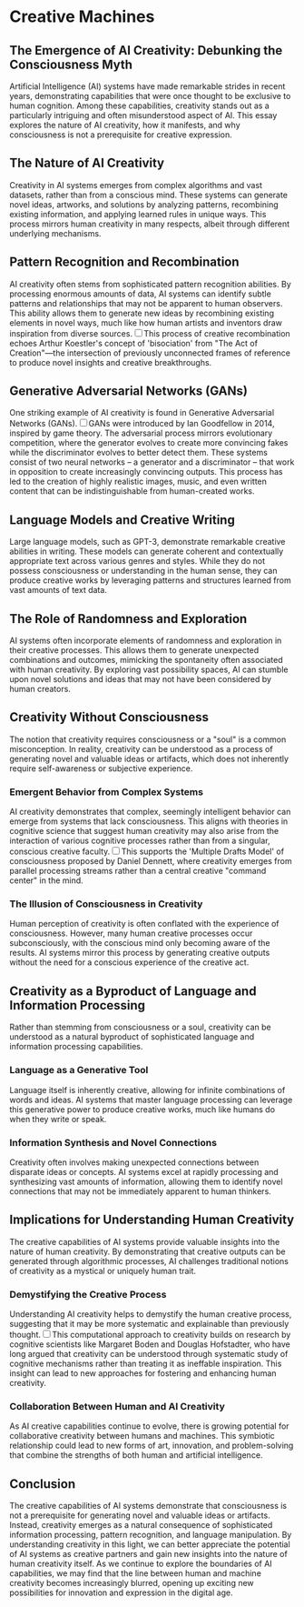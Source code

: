 # Creative Machines
## The Emergence of AI Creativity: Debunking the Consciousness Myth

Artificial Intelligence (AI) systems have made remarkable strides in recent years, demonstrating capabilities that were once thought to be exclusive to human cognition. Among these capabilities, creativity stands out as a particularly intriguing and often misunderstood aspect of AI. This essay explores the nature of AI creativity, how it manifests, and why consciousness is not a prerequisite for creative expression.

## The Nature of AI Creativity

Creativity in AI systems emerges from complex algorithms and vast datasets, rather than from a conscious mind. These systems can generate novel ideas, artworks, and solutions by analyzing patterns, recombining existing information, and applying learned rules in unique ways. This process mirrors human creativity in many respects, albeit through different underlying mechanisms.

## Pattern Recognition and Recombination

AI creativity often stems from sophisticated pattern recognition abilities. By processing enormous amounts of data, AI systems can identify subtle patterns and relationships that may not be apparent to human observers. This ability allows them to generate new ideas by recombining existing elements in novel ways, much like how human artists and inventors draw inspiration from diverse sources.<label for="sn-1" class="margin-toggle sidenote-number"></label><input type="checkbox" id="sn-1" class="margin-toggle"/><span class="sidenote">This process of creative recombination echoes Arthur Koestler's concept of 'bisociation' from "The Act of Creation"—the intersection of previously unconnected frames of reference to produce novel insights and creative breakthroughs.</span>

## Generative Adversarial Networks (GANs)

One striking example of AI creativity is found in Generative Adversarial Networks (GANs).<label for="sn-2" class="margin-toggle sidenote-number"></label><input type="checkbox" id="sn-2" class="margin-toggle"/><span class="sidenote">GANs were introduced by Ian Goodfellow in 2014, inspired by game theory. The adversarial process mirrors evolutionary competition, where the generator evolves to create more convincing fakes while the discriminator evolves to better detect them.</span> These systems consist of two neural networks – a generator and a discriminator – that work in opposition to create increasingly convincing outputs. This process has led to the creation of highly realistic images, music, and even written content that can be indistinguishable from human-created works.

## Language Models and Creative Writing

Large language models, such as GPT-3, demonstrate remarkable creative abilities in writing. These models can generate coherent and contextually appropriate text across various genres and styles. While they do not possess consciousness or understanding in the human sense, they can produce creative works by leveraging patterns and structures learned from vast amounts of text data.

## The Role of Randomness and Exploration

AI systems often incorporate elements of randomness and exploration in their creative processes. This allows them to generate unexpected combinations and outcomes, mimicking the spontaneity often associated with human creativity. By exploring vast possibility spaces, AI can stumble upon novel solutions and ideas that may not have been considered by human creators.

## Creativity Without Consciousness

The notion that creativity requires consciousness or a "soul" is a common misconception. In reality, creativity can be understood as a process of generating novel and valuable ideas or artifacts, which does not inherently require self-awareness or subjective experience.

### Emergent Behavior from Complex Systems

AI creativity demonstrates that complex, seemingly intelligent behavior can emerge from systems that lack consciousness. This aligns with theories in cognitive science that suggest human creativity may also arise from the interaction of various cognitive processes rather than from a singular, conscious creative faculty.<label for="sn-3" class="margin-toggle sidenote-number"></label><input type="checkbox" id="sn-3" class="margin-toggle"/><span class="sidenote">This supports the 'Multiple Drafts Model' of consciousness proposed by Daniel Dennett, where creativity emerges from parallel processing streams rather than a central creative "command center" in the mind.</span>

### The Illusion of Consciousness in Creativity

Human perception of creativity is often conflated with the experience of consciousness. However, many human creative processes occur subconsciously, with the conscious mind only becoming aware of the results. AI systems mirror this process by generating creative outputs without the need for a conscious experience of the creative act.

## Creativity as a Byproduct of Language and Information Processing

Rather than stemming from consciousness or a soul, creativity can be understood as a natural byproduct of sophisticated language and information processing capabilities.

### Language as a Generative Tool

Language itself is inherently creative, allowing for infinite combinations of words and ideas. AI systems that master language processing can leverage this generative power to produce creative works, much like humans do when they write or speak.

### Information Synthesis and Novel Connections

Creativity often involves making unexpected connections between disparate ideas or concepts. AI systems excel at rapidly processing and synthesizing vast amounts of information, allowing them to identify novel connections that may not be immediately apparent to human thinkers.

## Implications for Understanding Human Creativity

The creative capabilities of AI systems provide valuable insights into the nature of human creativity. By demonstrating that creative outputs can be generated through algorithmic processes, AI challenges traditional notions of creativity as a mystical or uniquely human trait.

### Demystifying the Creative Process

Understanding AI creativity helps to demystify the human creative process, suggesting that it may be more systematic and explainable than previously thought.<label for="sn-4" class="margin-toggle sidenote-number"></label><input type="checkbox" id="sn-4" class="margin-toggle"/><span class="sidenote">This computational approach to creativity builds on research by cognitive scientists like Margaret Boden and Douglas Hofstadter, who have long argued that creativity can be understood through systematic study of cognitive mechanisms rather than treating it as ineffable inspiration.</span> This insight can lead to new approaches for fostering and enhancing human creativity.

### Collaboration Between Human and AI Creativity

As AI creative capabilities continue to evolve, there is growing potential for collaborative creativity between humans and machines. This symbiotic relationship could lead to new forms of art, innovation, and problem-solving that combine the strengths of both human and artificial intelligence.

## Conclusion

The creative capabilities of AI systems demonstrate that consciousness is not a prerequisite for generating novel and valuable ideas or artifacts. Instead, creativity emerges as a natural consequence of sophisticated information processing, pattern recognition, and language manipulation. By understanding creativity in this light, we can better appreciate the potential of AI systems as creative partners and gain new insights into the nature of human creativity itself. As we continue to explore the boundaries of AI capabilities, we may find that the line between human and machine creativity becomes increasingly blurred, opening up exciting new possibilities for innovation and expression in the digital age.
